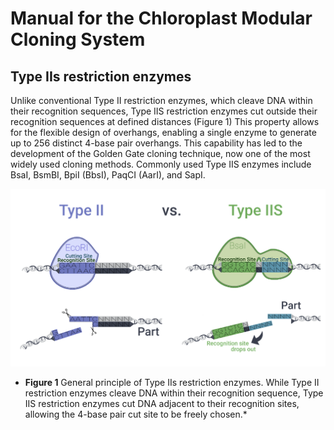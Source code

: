 # Manual for the Chloroplast Modular Cloning System

## Type IIs restriction enzymes
Unlike conventional Type II restriction enzymes, which cleave DNA within their recognition sequences, Type IIS restriction enzymes cut outside their recognition sequences at defined distances (Figure 1) This property allows for the flexible design of overhangs, enabling a single enzyme to generate up to 256 distinct 4-base pair overhangs. This capability has led to the development of the Golden Gate cloning technique, now one of the most widely used cloning methods. Commonly used Type IIS enzymes include BsaI, BsmBI, BpiI (BbsI), PaqCI (AarI), and SapI.

![TypeIIs](../images/parts/Fig1.png)
* **Figure 1** General principle of Type IIs restriction enzymes. While Type II restriction enzymes cleave DNA within their recognition sequence, Type IIS restriction enzymes cut DNA adjacent to their recognition sites, allowing the 4-base pair cut site to be freely chosen.*
